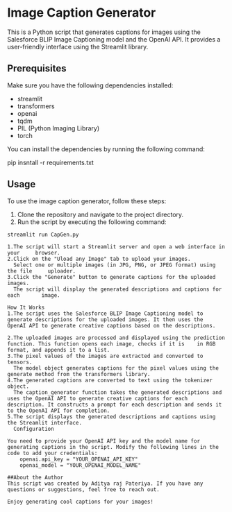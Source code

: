 # Image Caption Generator

This is a Python script that generates captions for images using the Salesforce BLIP Image Captioning model and the OpenAI API. It provides a user-friendly interface using the Streamlit library.

## Prerequisites

Make sure you have the following dependencies installed:

- streamlit
- transformers
- openai
- tqdm
- PIL (Python Imaging Library)
- torch

You can install the dependencies by running the following command:

pip insntall -r requirements.txt

## Usage

To use the image caption generator, follow these steps:

1. Clone the repository and navigate to the project directory.
2. Run the script by executing the following command:

```shell
streamlit run CapGen.py

1.The script will start a Streamlit server and open a web interface in your     browser.
2.Click on the "Uload any Image" tab to upload your images.
  Select one or multiple images (in JPG, PNG, or JPEG format) using the file     uploader.
3.Click the "Generate" button to generate captions for the uploaded images.
  The script will display the generated descriptions and captions for each       image.

How It Works
1.The script uses the Salesforce BLIP Image Captioning model to generate descriptions for the uploaded images. It then uses the     OpenAI API to generate creative captions based on the descriptions.

2.The uploaded images are processed and displayed using the prediction function. This function opens each image, checks if it is    in RGB format, and appends it to a list.
3.The pixel values of the images are extracted and converted to tensors.
  The model object generates captions for the pixel values using the generate method from the transformers library.
4.The generated captions are converted to text using the tokenizer object.
  The caption_generator function takes the generated descriptions and uses the OpenAI API to generate creative captions for each    description. It constructs a prompt for each description and sends it to the OpenAI API for completion.
5.The script displays the generated descriptions and captions using the Streamlit interface.
  Configuration
  
You need to provide your OpenAI API key and the model name for generating captions in the script. Modify the following lines in the code to add your credentials:
    openai.api_key = "YOUR_OPENAI_API_KEY"
    openai_model = "YOUR_OPENAI_MODEL_NAME"

##About the Author
This script was created by Aditya raj Pateriya. If you have any questions or suggestions, feel free to reach out.

Enjoy generating cool captions for your images!
  

